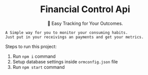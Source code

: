 
<h1 align="center">Financial Control Api</h1>
<p align="center">🚀 Easy Tracking for Your Outcomes.</p>

    A Simple way for you to monitor your consuming habits.
    Just put in your receivings an payments and get your metrics.


Steps to run this project:

1. Run `npm i` command
2. Setup database settings inside `ormconfig.json` file
3. Run `npm start` command
